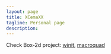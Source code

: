 ```yaml
---
layout: page
title: XCemaXX
tagline: Personal page
description: 
---
```


Check Box-2d project: [winit](https://xcemaxx.github.io/box2d-lite-rs/winit_version), 
[macroquad](https://xcemaxx.github.io/box2d-lite-rs/macroquad_version) 
